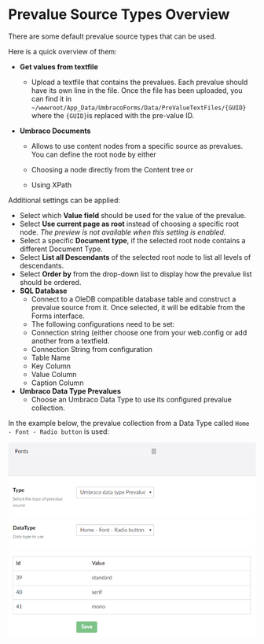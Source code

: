 # Prevalue Source Types Overview

There are some default prevalue source types that can be used.

Here is a quick overview of them:

* **Get values from textfile**

  * Upload a textfile that contains the prevalues. Each prevalue should have its own line in the file. Once the file has been uploaded, you can find it in `~/wwwroot/App_Data/UmbracoForms/Data/PreValueTextFiles/{GUID}` where the `{GUID}`is replaced with the pre-value ID.
* **Umbraco Documents**

  * Allows to use content nodes from a specific source as prevalues. You can define the root node by either

  * Choosing a node directly from the Content tree or
  * Using XPath

Additional settings can be applied:

  * Select which **Value field** should be used for the value of the prevalue.
  * Select **Use current page as root** instead of choosing a specific root node. _The preview is not available when this setting is enabled._
  * Select a specific **Document type**, if the selected root node contains a different Document Type.
  * Select **List all Descendants** of the selected root node to list all levels of descendants.
  * Select **Order by** from the drop-down list to display how the prevalue list should be ordered.
* **SQL Database**
  * Connect to a OleDB compatible database table and construct a prevalue source from it. Once selected, it will be editable from the Forms interface.
  * The following configurations need to be set:
  * Connection string (either choose one from your web.config or add another from a textfield.
  * Connection String from configuration
  * Table Name
  * Key Column
  * Value Column
  * Caption Column
* **Umbraco Data Type Prevalues**
  * Choose an Umbraco Data Type to use its configured prevalue collection.

In the example below, the prevalue collection from a Data Type called `Home - Font - Radio button` is used:

![Data Type prevalues](images/datatype-prevalues.png)
